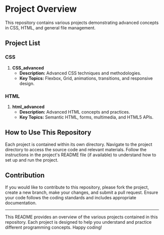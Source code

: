 # Project Overview

This repository contains various projects demonstrating advanced concepts in CSS, HTML, and general file management.

## Project List

### CSS

1. **CSS_advanced**
   - **Description:** Advanced CSS techniques and methodologies.
   - **Key Topics:** Flexbox, Grid, animations, transitions, and responsive design.

### HTML

1. **html_advanced**
   - **Description:** Advanced HTML concepts and practices.
   - **Key Topics:** Semantic HTML, forms, multimedia, and HTML5 APIs.


## How to Use This Repository

Each project is contained within its own directory. Navigate to the project directory to access the source code and relevant materials. Follow the instructions in the project's README file (if available) to understand how to set up and run the project.

## Contribution

If you would like to contribute to this repository, please fork the project, create a new branch, make your changes, and submit a pull request. Ensure your code follows the coding standards and includes appropriate documentation.

---

This README provides an overview of the various projects contained in this repository. Each project is designed to help you understand and practice different programming concepts. Happy coding!
